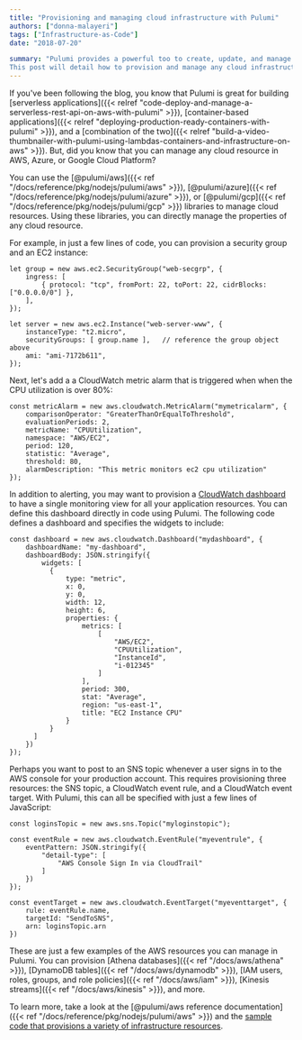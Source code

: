 ```yaml
---
title: "Provisioning and managing cloud infrastructure with Pulumi"
authors: ["donna-malayeri"]
tags: ["Infrastructure-as-Code"]
date: "2018-07-20"

summary: "Pulumi provides a powerful too to create, update, and manage resources on any cloud provider.
This post will detail how to provision and manage any cloud infrastructure resource with Pulumi and AWS, Azure, and GCP."
---
```


If you've been following the blog, you know that Pulumi is great for
building [serverless applications]({{< relref "code-deploy-and-manage-a-serverless-rest-api-on-aws-with-pulumi" >}}),
[container-based applications]({{< relref "deploying-production-ready-containers-with-pulumi" >}}),
and a [combination of the two]({{< relref "build-a-video-thumbnailer-with-pulumi-using-lambdas-containers-and-infrastructure-on-aws" >}}).
But, did you know that you can manage any cloud resource in AWS, Azure, or Google Cloud Platform?

You can use the
[@pulumi/aws]({{< ref "/docs/reference/pkg/nodejs/pulumi/aws" >}}),
[@pulumi/azure]({{< ref "/docs/reference/pkg/nodejs/pulumi/azure" >}}),
or [@pulumi/gcp]({{< ref "/docs/reference/pkg/nodejs/pulumi/gcp" >}})
libraries to manage cloud resources. Using these libraries, you can
directly manage the properties of any cloud resource.

For example, in just a few lines of code, you can provision a security
group and an EC2 instance:

    let group = new aws.ec2.SecurityGroup("web-secgrp", { 
        ingress: [
            { protocol: "tcp", fromPort: 22, toPort: 22, cidrBlocks: ["0.0.0.0/0"] },
        ],
    });

    let server = new aws.ec2.Instance("web-server-www", {
        instanceType: "t2.micro",
        securityGroups: [ group.name ],   // reference the group object above
        ami: "ami-7172b611",
    });

Next, let's add a a CloudWatch metric alarm that is triggered when when
the CPU utilization is over 80%:

    const metricAlarm = new aws.cloudwatch.MetricAlarm("mymetricalarm", {
        comparisonOperator: "GreaterThanOrEqualToThreshold",
        evaluationPeriods: 2,
        metricName: "CPUUtilization",
        namespace: "AWS/EC2",
        period: 120,
        statistic: "Average",
        threshold: 80,
        alarmDescription: "This metric monitors ec2 cpu utilization"
    });

In addition to alerting, you may want to provision a [CloudWatch dashboard](https://docs.aws.amazon.com/AmazonCloudWatch/latest/monitoring/CloudWatch_Dashboards.html)
to have a single monitoring view for all your application resources. You
can define this dashboard directly in code using Pulumi. The following
code defines a dashboard and specifies the widgets to include:

    const dashboard = new aws.cloudwatch.Dashboard("mydashboard", {
        dashboardName: "my-dashboard",
        dashboardBody: JSON.stringify({
            widgets: [
              {
                  type: "metric",
                  x: 0,
                  y: 0,
                  width: 12,
                  height: 6,
                  properties: {
                      metrics: [
                          [
                              "AWS/EC2",
                              "CPUUtilization",
                              "InstanceId",
                              "i-012345"
                          ]
                      ],
                      period: 300,
                      stat: "Average",
                      region: "us-east-1",
                      title: "EC2 Instance CPU"
                  }
              }
          ]
        })
    });

Perhaps you want to post to an SNS topic whenever a user signs in to the
AWS console for your production account. This requires provisioning
three resources: the SNS topic, a CloudWatch event rule, and a
CloudWatch event target. With Pulumi, this can all be specified with
just a few lines of JavaScript:

    const loginsTopic = new aws.sns.Topic("myloginstopic");

    const eventRule = new aws.cloudwatch.EventRule("myeventrule", {
        eventPattern: JSON.stringify({
            "detail-type": [
                "AWS Console Sign In via CloudTrail"
            ]
        })
    });

    const eventTarget = new aws.cloudwatch.EventTarget("myeventtarget", {
        rule: eventRule.name,
        targetId: "SendToSNS",
        arn: loginsTopic.arn
    })

These are just a few examples of the AWS resources you can manage in
Pulumi. You can provision
[Athena databases]({{< ref "/docs/aws/athena" >}}),
[DynamoDB tables]({{< ref "/docs/aws/dynamodb" >}}),
[IAM users, roles, groups, and role policies]({{< ref "/docs/aws/iam" >}}),
[Kinesis streams]({{< ref "/docs/aws/kinesis" >}}), and more.

To learn more, take a look at the
[@pulumi/aws reference documentation]({{< ref "/docs/reference/pkg/nodejs/pulumi/aws" >}})
and the [sample code that provisions a variety of infrastructure resources](https://github.com/pulumi/examples/blob/master/aws-ts-resources/index.ts).
